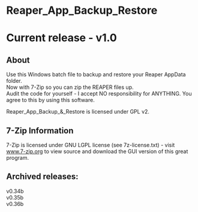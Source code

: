 # Reaper_App_Backup_Restore  
# Current release - v1.0  
  
## About
Use this Windows batch file to backup and restore your Reaper AppData folder.  
Now with 7-Zip so you can zip the REAPER files up.  
Audit the code for yourself - I accept NO responsibility for ANYTHING. You agree to this by using this software.  

Reaper_App_Backup_&_Restore is licensed under GPL v2.  

## 7-Zip Information
7-Zip is licensed under GNU LGPL license (see 7z-license.txt) - visit www.7-zip.org to view source and download the GUI version of this great program.  
  
## Archived releases:  
v0.34b  
v0.35b  
v0.36b  
